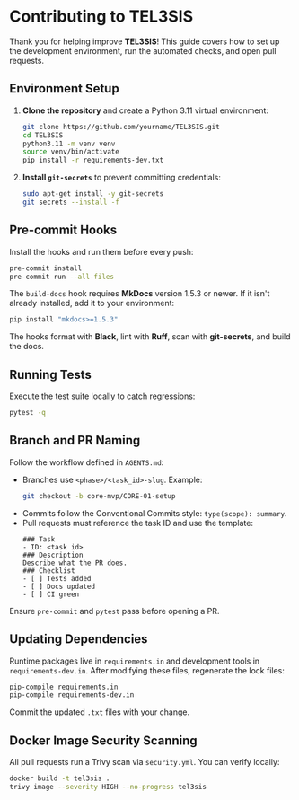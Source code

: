 # Contributing to TEL3SIS

Thank you for helping improve **TEL3SIS**! This guide covers how to set up the development environment, run the automated checks, and open pull requests.

## Environment Setup

1. **Clone the repository** and create a Python 3.11 virtual environment:
   ```bash
   git clone https://github.com/yourname/TEL3SIS.git
   cd TEL3SIS
   python3.11 -m venv venv
   source venv/bin/activate
   pip install -r requirements-dev.txt
   ```
2. **Install `git-secrets`** to prevent committing credentials:
   ```bash
   sudo apt-get install -y git-secrets
   git secrets --install -f
   ```

## Pre-commit Hooks

Install the hooks and run them before every push:

```bash
pre-commit install
pre-commit run --all-files
```

The `build-docs` hook requires **MkDocs** version 1.5.3 or newer. If it isn't
already installed, add it to your environment:

```bash
pip install "mkdocs>=1.5.3"
```

The hooks format with **Black**, lint with **Ruff**, scan with **git-secrets**, and build the docs.

## Running Tests

Execute the test suite locally to catch regressions:

```bash
pytest -q
```

## Branch and PR Naming

Follow the workflow defined in `AGENTS.md`:

- Branches use `<phase>/<task_id>-slug`.
  Example:
  ```bash
  git checkout -b core-mvp/CORE-01-setup
  ```
- Commits follow the Conventional Commits style: `type(scope): summary`.
- Pull requests must reference the task ID and use the template:
  ```
  ### Task
  - ID: <task id>
  ### Description
  Describe what the PR does.
  ### Checklist
  - [ ] Tests added
  - [ ] Docs updated
  - [ ] CI green
  ```

Ensure `pre-commit` and `pytest` pass before opening a PR.

## Updating Dependencies

Runtime packages live in `requirements.in` and development tools in `requirements-dev.in`. After modifying these files, regenerate the lock files:

```bash
pip-compile requirements.in
pip-compile requirements-dev.in
```
Commit the updated `.txt` files with your change.

## Docker Image Security Scanning

All pull requests run a Trivy scan via `security.yml`. You can verify locally:

```bash
docker build -t tel3sis .
trivy image --severity HIGH --no-progress tel3sis
```
